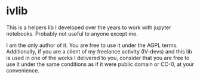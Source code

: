 # ivlib

This is a helpers lib I developed over the years to work with jupyter notebooks. Probably not useful to anyone except me. 

I am the only author of it. You are free to use it under the AGPL terms. Additionally, if you are a client of my freelance activity (IV-devs) and this lib is used in one of the works I delivered to you, consider that you are free to use it under the same conditions as if it were public domain or CC-0, at your convenience.
